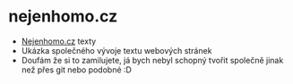 # nejenhomo.cz
* [Nejenhomo.cz](http://nejenhomo.cz) texty
* Ukázka společného vývoje textu webových stránek
* Doufám že si to zamilujete, já bych nebyl schopný tvořit společně jinak než přes git nebo podobné :D
